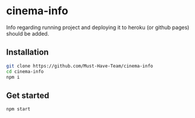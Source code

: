 # cinema-info

Info regarding running project and deploying it to heroku (or github pages) should be added.

## Installation

```bash
git clone https://github.com/Must-Have-Team/cinema-info
cd cinema-info
npm i
```

## Get started

```bash
npm start
```

